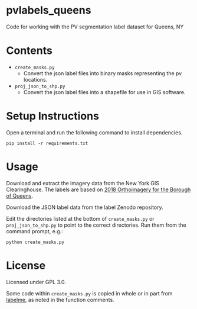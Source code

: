 # pvlabels_queens
Code for working with the PV segmentation label dataset for Queens, NY

# Contents
- `create_masks.py`
  - Convert the json label files into binary masks representing the pv locations.
- `proj_json_to_shp.py`
  - Convert the json label files into a shapefile for use in GIS software.

# Setup Instructions
Open a terminal and run the following command to install dependencies.
```
pip install -r requirements.txt
```

# Usage
Download and extract the imagery data from the New York GIS Clearinghouse. The labels are based on [2018 Orthoimagery for the Borough of Queens](https://gisdata.ny.gov/ortho/nysdop9/new_york_city/spcs/zips/boro_queens_sp18.zip).

Download the JSON label data from the label Zenodo repository.

Edit the directories listed at the bottom of `create_masks.py` or `proj_json_to_shp.py` to point to the correct directories. Run them from the command prompt, e.g.:
```
python create_masks.py
```

# License
Licensed under GPL 3.0. 

Some code within `create_masks.py` is copied in whole or in part from [labelme](https://github.com/wkentaro/labelme), as noted in the function comments. 
